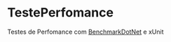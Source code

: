 # TestePerfomance

Testes de Perfomance com [BenchmarkDotNet](https://github.com/dotnet/BenchmarkDotNet) e xUnit

